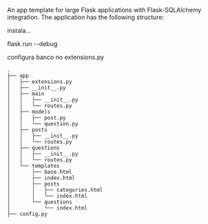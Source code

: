 An app template for large Flask applications with Flask-SQLAlchemy integration. The application has the following structure:

instala...

flask run --debug

configura banco no extensions.py

```
.
├── app
│   ├── extensions.py
│   ├── __init__.py
│   ├── main
│   │   ├── __init__.py
│   │   └── routes.py
│   ├── models
│   │   ├── post.py
│   │   └── question.py
│   ├── posts
│   │   ├── __init__.py
│   │   └── routes.py
│   ├── questions
│   │   ├── __init__.py
│   │   └── routes.py
│   └── templates
│       ├── base.html
│       ├── index.html
│       ├── posts
│       │   ├── categories.html
│       │   └── index.html
│       └── questions
│           └── index.html
├── config.py
```
